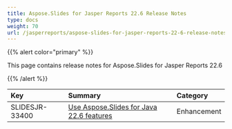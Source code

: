 ```yaml
---
title: Aspose.Slides for Jasper Reports 22.6 Release Notes
type: docs
weight: 70
url: /jasperreports/aspose-slides-for-jasper-reports-22-6-release-notes/
---
```


{{% alert color="primary" %}} 

This page contains release notes for Aspose.Slides for Jasper Reports 22.6

{{% /alert %}} 

|**Key**|**Summary**|**Category**|
| :- | :- | :- |
|SLIDESJR-33400|[Use Aspose.Slides for Java 22.6 features](/slides/java/aspose-slides-for-java-22-6-release-notes/)|Enhancement|